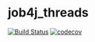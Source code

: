 # job4j_threads
[![Build Status](https://app.travis-ci.com/EvgenyShestakov/job4j_pooh.svg?branch=master)](https://app.travis-ci.com/EvgenyShestakov/job4j_pooh)
[![codecov](https://codecov.io/gh/EvgenyShestakov/job4j_pooh/branch/master/graph/badge.svg?token=TGRZ1Z6SDN)](https://codecov.io/gh/EvgenyShestakov/job4j_pooh)